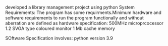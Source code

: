 developed a library management project using python 
System Requirements:
The program has some requirments.Minimum hardware and software requirements to run the program functionally and without aberration are defined as hardware specification:
500MHz microprcocessor 1.2
SVGA type coloured monitor
1 Mb cache memory

SOftware Specification involves:
python version 3.9
